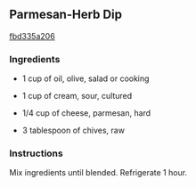 ## Parmesan-Herb Dip

[fbd335a206](http://www.kraftrecipes.com/recipes/parmesan-herb-dip-112720.aspx)

### Ingredients

 - 1 cup of oil, olive, salad or cooking

 - 1 cup of cream, sour, cultured

 - 1/4 cup of cheese, parmesan, hard

 - 3 tablespoon of chives, raw

### Instructions

Mix ingredients until blended. Refrigerate 1 hour.